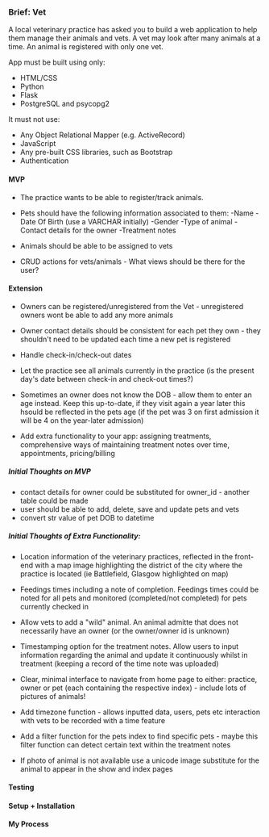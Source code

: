 ### Brief: Vet

A local veterinary practice has asked you to build a web application to help them manage their animals and vets. A vet may look after many animals at a time. An animal is registered with only one vet. 

App must be built using only:

- HTML/CSS
- Python
- Flask
- PostgreSQL and psycopg2

It must not use:

- Any Object Relational Mapper (e.g. ActiveRecord)
- JavaScript
- Any pre-built CSS libraries, such as Bootstrap
- Authentication

#### MVP

- The practice wants to be able to register/track animals. 
- Pets should have the following information associated to them: 
    -Name
    -Date Of Birth (use a VARCHAR initially)
    -Gender
    -Type of animal
    -Contact details for the owner
    -Treatment notes

- Animals should be able to be assigned to vets
- CRUD actions for vets/animals - What views should be there for the user?

#### Extension

- Owners can be registered/unregistered from the Vet - unregistered owners wont be able to add any more animals

- Owner contact details should be consistent for each pet they own - they shouldn't need to be updated each time a new pet is registered

- Handle check-in/check-out dates

- Let the practice see all animals currently in the practice (is the present day's date between check-in and check-out times?)

- Sometimes an owner does not know the DOB - allow them to enter an age instead. Keep this up-to-date, if they visit again a year later this hsould be reflected in the pets age (if the pet was 3 on first admission it will be 4 on the year-later admission)

- Add extra functionality to your app: assigning treatments,  comprehensive ways  of maintaining treatment notes over time, appointments, pricing/billing


##### Initial Thoughts on MVP

- contact details for owner could be substituted for owner_id - another table could be made
- user should be able to add, delete, save and update pets and vets
- convert str value of pet DOB to datetime

##### Initial Thoughts of Extra Functionality:

- Location information of the veterinary practices, reflected in the front-end with a map image highlighting the district of the city where the practice is located (ie Battlefield, Glasgow highlighted on map)

- Feedings times including a note of completion. Feedings times could be noted for all pets and monitored (completed/not completed) for pets currently checked in

- Allow vets to add a "wild" animal. An animal admitte that does not necessarily have an owner (or the owner/owner id is unknown) 

- Timestamping option for the treatment notes. Allow users to input information regarding the animal and update it continuously whilst in treatment (keeping a record of the time note was uploaded)

- Clear, minimal interface to navigate from home page to either: practice, owner or pet (each containing the respective index) - include lots of pictures of animals!

- Add timezone function - allows inputted data, users, pets etc interaction with vets to be recorded with a time feature

- Add a filter function for the pets index to find specific pets - maybe this filter function can detect certain text within the treatment notes

- If photo of animal is not available use a unicode image substitute for the animal to appear in the show and index pages


#### Testing

#### Setup + Installation

#### My Process

